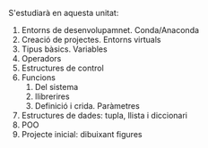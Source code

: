 S'estudiarà en aquesta unitat:

1. Entorns de desenvolupamnet. Conda/Anaconda
2. Creació de projectes. Entorns virtuals
3. Tipus bàsics. Variables
4. Operadors
5. Estructures de control
6. Funcions
   1. Del sistema
   2. llibrerires
   3. Definició i crida. Paràmetres
7. Estructures de dades: tupla, llista i diccionari
8. POO
9. Projecte inicial: dibuixant figures 